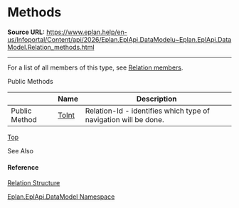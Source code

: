 # Methods

**Source URL:** https://www.eplan.help/en-us/Infoportal/Content/api/2026/Eplan.EplApi.DataModelu~Eplan.EplApi.DataModel.Relation_methods.html

---

For a list of all members of this type, see [Relation members](Eplan.EplApi.DataModelu~Eplan.EplApi.DataModel.Relation_members.html).

Public Methods

|  | Name | Description |
| --- | --- | --- |
| Public Method | [ToInt](Eplan.EplApi.DataModelu~Eplan.EplApi.DataModel.Relation~ToInt.html) | Relation-Id - identifies which type of navigation will be done. |

[Top](#top)

See Also

#### Reference

[Relation Structure](Eplan.EplApi.DataModelu~Eplan.EplApi.DataModel.Relation.html)
  
[Eplan.EplApi.DataModel Namespace](Eplan.EplApi.DataModelu~Eplan.EplApi.DataModel_namespace.html)